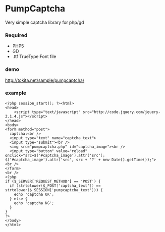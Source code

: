 
# PumpCaptcha

Very simple captcha library for php/gd

### Required
- PHP5
- GD
- .ttf TrueType Font file

### demo

http://tokita.net/sample/pumpcaptcha/

### example

```
<?php session_start(); ?><html>
<head>
    <script type="text/javascript" src="http://code.jquery.com/jquery-2.1.4.js"></script>
</head>
<body>
<form method="post">
  captcha:<br />
  <input type="text" name="captcha_text">
  <input type="submit"><br />
  <img src="pumpcaptcha.php" id="captcha_image"><br />
  <input type="button" value="reload" onclick="src=$('#captcha_image').attr('src'); $('#captcha_image').attr('src', src + '?' + new Date().getTime());"><br />
</form>
<br />
<?php
if ($_SERVER['REQUEST_METHOD'] == 'POST') {
  if (strtolower($_POST['captcha_text']) == strtolower($_SESSION['pumpcaptcha_text'])) {
    echo 'captcha OK';
  } else {
    echo 'captcha NG';
  }
}
?>
</body>
</html>
```
